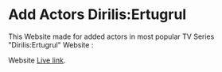 # Add Actors Dirilis:Ertugrul
This Website made for added actors in most popular TV Series "Dirilis:Ertugrul"
Website :

Website [Live link](https://priceless-benz-a52458.netlify.app/).

